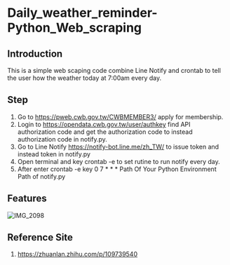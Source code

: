 # Daily_weather_reminder-Python_Web_scraping

## Introduction
This is a simple web scaping code combine Line Notify and crontab to tell the user how the weather today at 7:00am every day.

## Step
1. Go to https://pweb.cwb.gov.tw/CWBMEMBER3/ apply for membership.
2. Login to https://opendata.cwb.gov.tw/user/authkey find API authorization code and get the authorization code to instead authorization code in notify.py.
3. Go to Line Notify https://notify-bot.line.me/zh_TW/ to issue token and instead token in notify.py
4. Open terminal and key crontab -e to set rutine to run notify every day.
5. After enter crontab -e key    0 7 * * * Path Of Your Python Environment  Path of notify.py

## Features
![IMG_2098](https://github.com/Lucas-Tsai-0611/Daily_weather_reminder-Python_Web_scraping/assets/81616595/6b53974c-97f8-46ad-93df-d81c94e762e9)


## Reference Site
1. https://zhuanlan.zhihu.com/p/109739540
